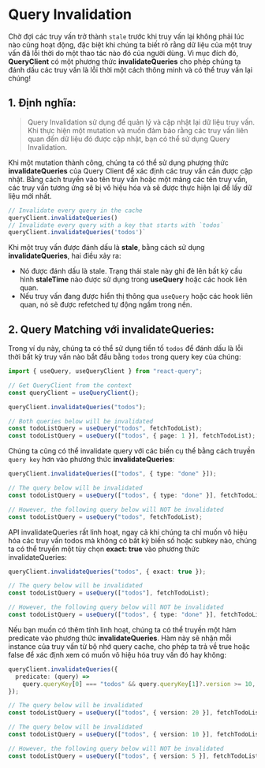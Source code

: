 # Query Invalidation

Chờ đợi các truy vấn trở thành `stale` trước khi truy vấn lại không phải lúc nào cũng hoạt động, đặc biệt khi chúng ta biết rõ rằng dữ liệu của một truy vấn đã lỗi thời do một thao tác nào đó của người dùng. Vì mục đích đó, **QueryClient** có một phương thức **invalidateQueries** cho phép chúng ta đánh dấu các truy vấn là lỗi thời một cách thông minh và có thể truy vấn lại chúng!

## 1. Định nghĩa:

> Query Invalidation sử dụng để quản lý và cập nhật lại dữ liệu truy vấn. Khi thực hiện một mutation và muốn đảm bảo rằng các truy vấn liên quan đến dữ liệu đó được cập nhật, bạn có thể sử dụng Query Invalidation.

Khi một mutation thành công, chúng ta có thể sử dụng phương thức **invalidateQueries** của Query Client để xác định các truy vấn cần được cập nhật. Bằng cách truyền vào tên truy vấn hoặc một mảng các tên truy vấn, các truy vấn tương ứng sẽ bị vô hiệu hóa và sẽ được thực hiện lại để lấy dữ liệu mới nhất.

```typescript
// Invalidate every query in the cache
queryClient.invalidateQueries()
// Invalidate every query with a key that starts with `todos`
queryClient.invalidateQueries('todos')`
```

Khi một truy vấn được đánh dấu là **stale**, bằng cách sử dụng **invalidateQueries**, hai điều xảy ra:

- Nó được đánh dấu là stale. Trạng thái stale này ghi đè lên bất kỳ cấu hình **staleTime** nào được sử dụng trong **useQuery** hoặc các hook liên quan.
- Nếu truy vấn đang được hiển thị thông qua `useQuery` hoặc các hook liên quan, nó sẽ được refetched tự động ngầm trong nền.

## 2. Query Matching với invalidateQueries:

Trong ví dụ này, chúng ta có thể sử dụng tiền tố `todos` để đánh dấu là lỗi thời bất kỳ truy vấn nào bắt đầu bằng `todos` trong query key của chúng:

```typescript
import { useQuery, useQueryClient } from "react-query";

// Get QueryClient from the context
const queryClient = useQueryClient();

queryClient.invalidateQueries("todos");

// Both queries below will be invalidated
const todoListQuery = useQuery("todos", fetchTodoList);
const todoListQuery = useQuery(["todos", { page: 1 }], fetchTodoList);
```

Chúng ta cũng có thể invalidate query với các biến cụ thể bằng cách truyền `query key` hơn vào phương thức **invalidateQueries**:

```typescript
queryClient.invalidateQueries(["todos", { type: "done" }]);

// The query below will be invalidated
const todoListQuery = useQuery(["todos", { type: "done" }], fetchTodoList);

// However, the following query below will NOT be invalidated
const todoListQuery = useQuery("todos", fetchTodoList);
```

API invalidateQueries rất linh hoạt, ngay cả khi chúng ta chỉ muốn vô hiệu hóa các truy vấn todos mà không có bất kỳ biến số hoặc subkey nào, chúng ta có thể truyền một tùy chọn **exact: true** vào phương thức invalidateQueries:

```typescript
queryClient.invalidateQueries("todos", { exact: true });

// The query below will be invalidated
const todoListQuery = useQuery(["todos"], fetchTodoList);

// However, the following query below will NOT be invalidated
const todoListQuery = useQuery(["todos", { type: "done" }], fetchTodoList);
```

Nếu bạn muốn có thêm tính linh hoạt, chúng ta có thể truyền một hàm predicate vào phương thức **invalidateQueries**. Hàm này sẽ nhận mỗi instance của truy vấn từ bộ nhớ query cache, cho phép ta trả về true hoặc false để xác định xem có muốn vô hiệu hóa truy vấn đó hay không:

```typescript
queryClient.invalidateQueries({
  predicate: (query) =>
    query.queryKey[0] === "todos" && query.queryKey[1]?.version >= 10,
});

// The query below will be invalidated
const todoListQuery = useQuery(["todos", { version: 20 }], fetchTodoList);

// The query below will be invalidated
const todoListQuery = useQuery(["todos", { version: 10 }], fetchTodoList);

// However, the following query below will NOT be invalidated
const todoListQuery = useQuery(["todos", { version: 5 }], fetchTodoList);
```
